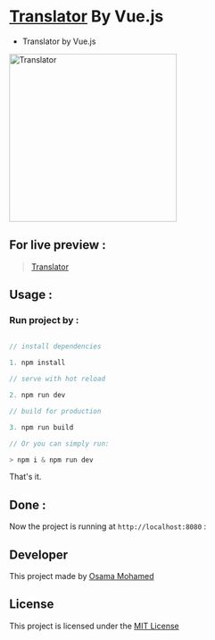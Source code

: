 # [Translator](https://osama-mohamed.github.io/translator_vue) By Vue.js
* Translator by Vue.js

[<img src="https://vuejs.org/images/logo.png" width="300" title="Translator" >](https://github.com/osama-mohamed)


## For live preview :
> [Translator](https://osama-mohamed.github.io/translator_vue)




## Usage :
### Run project by :

``` vue.js

// install dependencies

1. npm install

// serve with hot reload

2. npm run dev

// build for production

3. npm run build

// Or you can simply run:

> npm i & npm run dev

```

That's it.

## Done :

Now the project is running at `http://localhost:8080` :


## Developer
This project made by [Osama Mohamed](https://www.facebook.com/osama.mohamed.ms)

## License
This project is licensed under the [MIT License](https://opensource.org/licenses/MIT)
